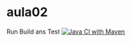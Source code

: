 # aula02

Run Build ans Test
[![Java CI with Maven](https://github.com/Dandavi/aula02/actions/workflows/maven.yml/badge.svg)](https://github.com/Dandavi/aula02/actions/workflows/maven.yml)
